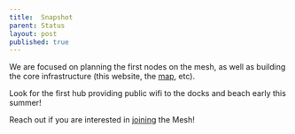 ```yaml
---
title:  Snapshot
parent: Status
layout: post
published: true
---
```


We are focused on planning the first nodes on the mesh, as well as building the core infrastructure (this website, the [map](/map), etc).

Look for the first hub providing public wifi to the docks and beach early this summer!


Reach out if you are interested in [joining](/join) the Mesh!
